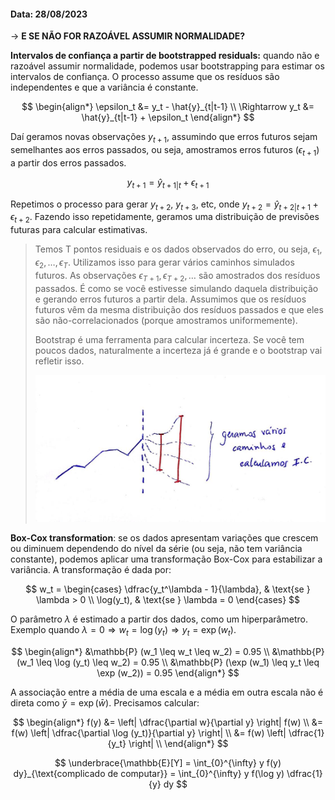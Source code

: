 #### Data: 28/08/2023

$\rightarrow$ **E SE NÃO FOR RAZOÁVEL ASSUMIR NORMALIDADE?**

**Intervalos de confiança a partir de bootstrapped residuals:** quando não e razoável assumir normalidade, podemos usar bootstrapping para estimar os intervalos de confiança. O processo assume que os resíduos são independentes e que a variância é constante.

$$
\begin{align*}
\epsilon_t &= y_t - \hat{y}_{t|t-1} \\
\Rightarrow y_t &= \hat{y}_{t|t-1} + \epsilon_t
\end{align*}
$$

Daí geramos novas observações $y_{t+1}$, assumindo que erros futuros sejam semelhantes aos erros passados, ou seja, amostramos erros futuros ($\epsilon_{t+1}$) a partir dos erros passados.

$$
y_{t+1} = \hat{y}_{t+1|t} + \epsilon_{t+1}
$$

Repetimos o processo para gerar $y_{t+2}$, $y_{t+3}$, etc, onde $y_{t+2} = \hat{y}_{t+2|t+1} + \epsilon_{t+2}$. Fazendo isso repetidamente, geramos uma distribuição de previsões futuras para calcular estimativas.

> Temos T pontos residuais e os dados observados do erro, ou seja, $\epsilon_1, \epsilon_2, \dots, \epsilon_T$. Utilizamos isso para gerar vários caminhos simulados futuros. As observações $\epsilon_{T+1}, \epsilon_{T+2}, \dots$ são amostrados dos resíduos passados. É como se você estivesse simulando daquela distribuição e gerando erros futuros a partir dela. Assumimos que os resíduos futuros vêm da mesma distribuição dos resíduos passados e que eles são não-correlacionados (porque amostramos uniformemente). 
>
> Bootstrap é uma ferramenta para calcular incerteza. Se você tem poucos dados, naturalmente a incerteza já é grande e o bootstrap vai refletir isso.
>
> ![bootstrapping](images/residuals-bootstrap.jpeg)

**Box-Cox transformation**: se os dados apresentam variações que crescem ou diminuem dependendo do nível da série (ou seja, não tem variância constante), podemos aplicar uma transformação Box-Cox para estabilizar a variância. A transformação é dada por:

$$
w_t = \begin{cases} 
\dfrac{y_t^\lambda - 1}{\lambda}, & \text{se } \lambda > 0 \\ 
\log(y_t), & \text{se } \lambda = 0 \end{cases}
$$

O parâmetro $\lambda$ é estimado a partir dos dados, como um hiperparâmetro. Exemplo quando $\lambda = 0 \Rightarrow w_t = \log(y_t) \Rightarrow y_t = \exp(w_t)$.

$$
\begin{align*}
    &\mathbb{P} (w_1 \leq w_t \leq w_2) = 0.95 \\
    &\mathbb{P} (w_1 \leq \log (y_t) \leq w_2) = 0.95 \\
    &\mathbb{P} (\exp (w_1) \leq y_t \leq \exp (w_2)) = 0.95
\end{align*}
$$

A associação entre a média de uma escala e a média em outra escala não é direta como $\bar{y} = \exp(\bar{w})$. Precisamos calcular:

$$
\begin{align*}
f(y) &= \left| \dfrac{\partial w}{\partial y} \right| f(w) \\
     &= f(w) \left| \dfrac{\partial \log (y_t)}{\partial y} \right| \\
     &= f(w) \left| \dfrac{1}{y_t} \right| \\
\end{align*}
$$

$$
\underbrace{\mathbb{E}[Y] = \int_{0}^{\infty} y f(y) dy}_{\text{complicado de computar}} = \int_{0}^{\infty} y f(\log y) \dfrac{1}{y} dy
$$
